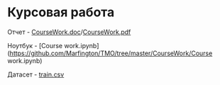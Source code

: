 # Курсовая работа
Отчет - [CourseWork.doc](https://github.com/Marfington/TMO/tree/master/CourseWork/CourseWork.doc)/[CourseWork.pdf](https://github.com/Marfington/TMO/tree/master/CourseWork/CourseWork.pdf)

Ноутбук - [Course work.ipynb](https://github.com/Marfington/TMO/tree/master/CourseWork/Course work.ipynb)

Датасет - [train.csv](https://github.com/Marfington/TMO/tree/master/CourseWork/train.csv)
